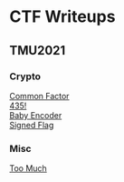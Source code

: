 # CTF Writeups

## TMU2021

###  Crypto
[Common Factor](kooroshrz.github.io/CTF-Writeups/Crypto/CommonFactor/)\
[435!](kooroshrz.github.io/CTF-Writeups/Crypto/435/)\
[Baby Encoder](kooroshrz.github.io/CTF-Writeups/Crypto/BabyEncoder)\
[Signed Flag](kooroshrz.github.io/CTF-Writeups/Crypto/SignedFlag/)


###  Misc
[Too Much](kooroshrz.github.io/CTF-Writeups/Misc/TooMuch/)



